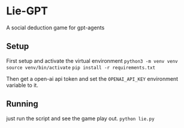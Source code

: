 # Lie-GPT
A social deduction game for gpt-agents

## Setup
First setup and activate the virtual environment
`python3 -m venv venv`
`source venv/bin/activate`
`pip install -r requirements.txt`

Then get a open-ai api token and set the `OPENAI_API_KEY` environment variable to it.

## Running
just run the script and see the game play out.
`python lie.py`